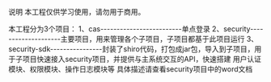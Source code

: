 说明
本工程仅供学习使用，请勿用于商用。

本工程分为3个项目：
  1、cas-------------------------单点登录
    2、security--------------------主要项目，用来管理各个子项目，子项目都基于此项目运行
    3、security-sdk----------------封装了shiro代码，打包成jar包，导入到子项目，用于子项目快速接入security项目，并提供与主系统交互的API，快速搭建                                                         用户认证模块、权限模块、操作日志模块等
    具体描述请查看security项目中的word文档
